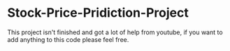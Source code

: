 # Stock-Price-Pridiction-Project

This project isn't finished and got a lot of help from youtube, if you want to add anything to this code please feel free.
